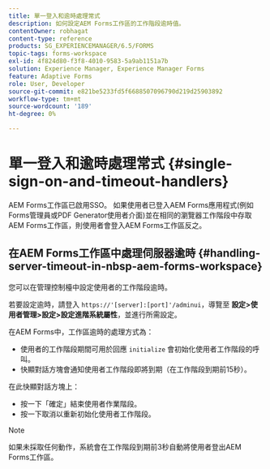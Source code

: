 ```yaml
---
title: 單一登入和逾時處理常式
description: 如何設定AEM Forms工作區的工作階段逾時值。
contentOwner: robhagat
content-type: reference
products: SG_EXPERIENCEMANAGER/6.5/FORMS
topic-tags: forms-workspace
exl-id: 4f824d80-f3f8-4010-9583-5a9ab1151a7b
solution: Experience Manager, Experience Manager Forms
feature: Adaptive Forms
role: User, Developer
source-git-commit: e821be5233fd5f6688507096790d219d25903892
workflow-type: tm+mt
source-wordcount: '189'
ht-degree: 0%

---
```


# 單一登入和逾時處理常式 {#single-sign-on-and-timeout-handlers}

AEM Forms工作區已啟用SSO。 如果使用者已登入AEM Forms應用程式(例如Forms管理員或PDF Generator使用者介面)並在相同的瀏覽器工作階段中存取AEM Forms工作區，則使用者會登入AEM Forms工作區反之。

## 在AEM Forms工作區中處理伺服器逾時 {#handling-server-timeout-in-nbsp-aem-forms-workspace}

您可以在管理控制檯中設定使用者的工作階段逾時。

若要設定逾時，請登入 `https://'[server]:[port]'/adminui`，導覽至 **設定>使用者管理>設定>設定進階系統屬性**，並進行所需設定。

在AEM Forms中，工作區逾時的處理方式為：

* 使用者的工作階段期間可用於回應 `initialize` 會初始化使用者工作階段的呼叫。
* 快顯對話方塊會通知使用者工作階段即將到期（在工作階段到期前15秒）。

在此快顯對話方塊上：

* 按一下「確定」結束使用者作業階段。
* 按一下取消以重新初始化使用者工作階段。

>[!NOTE]
>
>如果未採取任何動作，系統會在工作階段到期前3秒自動將使用者登出AEM Forms工作區。
